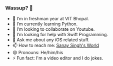 ### Wassup? 👋

- 🔭 I’m in freshman year at VIT Bhopal.
- 🌱 I’m currently learning Python.
- 👯 I’m looking to collaborate on Youtube.
- 🤔 I’m looking for help with Swift Programming.
- 💬 Ask me about any iOS related stuff.
- 📫 How to reach me: [Sanay Singh's World](https://linktr.ee/sanaaayyy)
- 😄 Pronouns: He/him/his
- ⚡ Fun fact: I'm a video editor and I do jokes.
